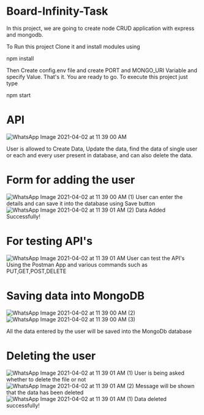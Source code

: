 # Board-Infinity-Task
In this project, we are going to create node CRUD application with express and mongodb.

To Run this project Clone it and install modules using

npm install


Then Create config.env file and create PORT and MONGO_URI Variable and specify Value. That's it. You are ready to go. To execute this project just type

npm start

# API
![WhatsApp Image 2021-04-02 at 11 39 00 AM](https://user-images.githubusercontent.com/57134054/113386835-b2e3e280-93a8-11eb-9933-518235ff2823.jpeg)

User is allowed to Create Data, Update the data, find the data of single user or each and every user present in database, and can also delete the data.

# Form for adding the user
![WhatsApp Image 2021-04-02 at 11 39 00 AM (1)](https://user-images.githubusercontent.com/57134054/113386913-ddce3680-93a8-11eb-949b-ebd271fe8f33.jpeg)
User can enter the details and can save it into the database using Save button
![WhatsApp Image 2021-04-02 at 11 39 01 AM (2)](https://user-images.githubusercontent.com/57134054/113387572-2df9c880-93aa-11eb-9bf4-cf401de58c60.jpeg)
Data Added Successfully!

# For testing API's
![WhatsApp Image 2021-04-02 at 11 39 01 AM](https://user-images.githubusercontent.com/57134054/113387012-0fdf9880-93a9-11eb-8c36-7ae827a51321.jpeg)
User can test the API's Using the Postman App and various commands such as PUT,GET,POST,DELETE

# Saving data into MongoDB
![WhatsApp Image 2021-04-02 at 11 39 00 AM (2)](https://user-images.githubusercontent.com/57134054/113387117-4ae1cc00-93a9-11eb-983c-e9d0dfce1b4b.jpeg)
![WhatsApp Image 2021-04-02 at 11 39 00 AM (3)](https://user-images.githubusercontent.com/57134054/113387125-4e755300-93a9-11eb-9366-0311a7f11b3e.jpeg)

All the data entered by the user will be saved into the MongoDb database

# Deleting the user
![WhatsApp Image 2021-04-02 at 11 39 01 AM (1)](https://user-images.githubusercontent.com/57134054/113387225-81b7e200-93a9-11eb-9bc3-f530d4640687.jpeg)
User is being asked whether to delete the file or not
![WhatsApp Image 2021-04-02 at 11 39 01 AM (2)](https://user-images.githubusercontent.com/57134054/113387265-98f6cf80-93a9-11eb-9a60-b0294f10260a.jpeg)
Message will be shown that the data has been deleted
![WhatsApp Image 2021-04-02 at 11 39 01 AM (1)](https://user-images.githubusercontent.com/57134054/113387599-3c47e480-93aa-11eb-9954-ed3576f3d8aa.jpeg)
Data deleted successfully!



















